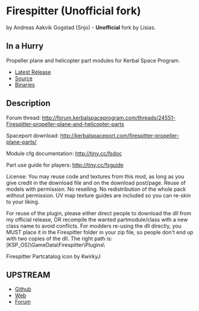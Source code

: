 Firespitter (Unofficial fork)
=============================

by Andreas Aakvik Gogstad (Snjo) - **Unofficial** fork by Lisias.

## In a Hurry

Propeller plane and helicopter part modules for Kerbal Space Program.

* [Latest Release](https://github.com/net-lisias-kspu/Firespitter/releases)
* [Source](https://github.com/net-lisias-kspu/Firespitter)
* [Binaries](https://github.com/net-lisias-kspu/Firespitter/tree/Archive)

## Description

Forum thread: http://forum.kerbalspaceprogram.com/threads/24551-Firespitter-propeller-plane-and-helicopter-parts

Spaceport download: http://kerbalspaceport.com/firespitter-propeller-plane-parts/

Module cfg documentation: http://tiny.cc/fsdoc

Part use guide for players: http://tiny.cc/fsguide

License:
You may reuse code and textures from this mod, as long as you give credit in the download file and on the download post/page. Reuse of models with permission. No reselling. No redistribution of the whole pack without permission.
UV map texture guides are included so you can re-skin to your liking.

For reuse of the plugin, please either direct people to download the dll from my official release, OR recompile the wanted partmodule/class with a new class name to avoid conflicts.
For modders re-using the dll directly, you MUST place it in the Firespitter folder in your zip file, so people don't end up with two copies of the dll.
The right path is: [KSP_OS]\GameData\Firespitter\Plugins\

Firespitter Partcatalog icon by KwirkyJ


UPSTREAM
--------

* [Github](https://github.com/snjo/Firespitter)
* [Web](http://snjo.github.io)
* [Forum](https://forum.kerbalspaceprogram.com/index.php?/topic/22583-firespitter-propeller-plane-and-helicopter-parts-v71-may-5th-for-ksp-10/&tab=comments#comment-297793)
